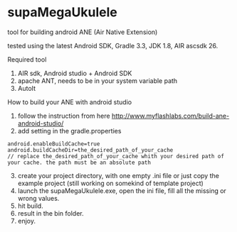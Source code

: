 # supaMegaUkulele
tool for building android ANE (Air Native Extension)

tested using the latest Android SDK, Gradle 3.3, JDK 1.8, AIR ascsdk 26.

Required tool
1. AIR sdk, Android studio + Android SDK
2. apache ANT, needs to be in your system variable path
3. AutoIt

How to build your ANE with android studio
1. follow the instruction from here  http://www.myflashlabs.com/build-ane-android-studio/
2. add  setting in the gradle.properties
  ```
  android.enableBuildCache=true
  android.buildCacheDir=the_desired_path_of_your_cache
  // replace the_desired_path_of_your_cache whith your desired path of your cache. the path must be an absolute path
  ```
3. create your project directory, with one empty .ini file or just copy the example project (still working on somekind of template project)
4. launch the supaMegaUkulele.exe, open the ini file, fill all the missing or wrong values.
5. hit build.
6. result in the bin folder.
7. enjoy.
